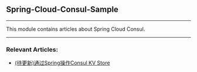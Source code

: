 ## Spring-Cloud-Consul-Sample

---

This module contains articles about Spring Cloud Consul.

--- 

### Relevant Articles:
- [(待更新)通过Spring操作Consul KV Store]()